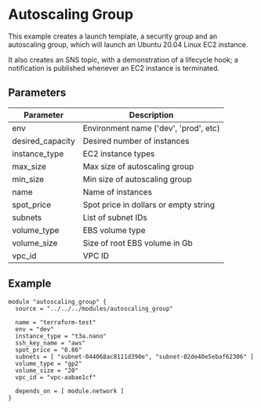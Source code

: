 
# Autoscaling Group

This example creates a launch template, a security group and an
autoscaling group, which will launch an Ubuntu 20.04 Linux EC2 instance.

It also creates an SNS topic, with a demonstration of a lifecycle hook; a
notification is published whenever an EC2 instance is terminated.

## Parameters

| Parameter        | Description                             |
|------------------|-----------------------------------------|
| env              | Environment name ('dev', 'prod', etc)   |
| desired_capacity | Desired number of instances             |
| instance_type    | EC2 instance types                      |
| max_size         | Max size of autoscaling group           |
| min_size         | Min size of autoscaling group           |
| name             | Name of instances                       |
| spot_price       | Spot price in dollars or empty string   |
| subnets          | List of subnet IDs                      |
| volume_type      | EBS volume type                         |
| volume_size      | Size of root EBS volume in Gb           |
| vpc_id           | VPC ID                                  |

## Example

    module "autoscaling_group" {
      source = "../../../modules/autoscaling_group"
    
      name = "terraform-test"
      env = "dev"
      instance_type = "t3a.nano"
      ssh_key_name = "aws"
      spot_price = "0.86"
      subnets = [ "subnet-044068ac8111d390e", "subnet-02de40e5ebaf62306" ]
      volume_type = "gp2"
      volume_size = "20"
      vpc_id = "vpc-aabae1cf"
    
      depends_on = [ module.network ]
    }
